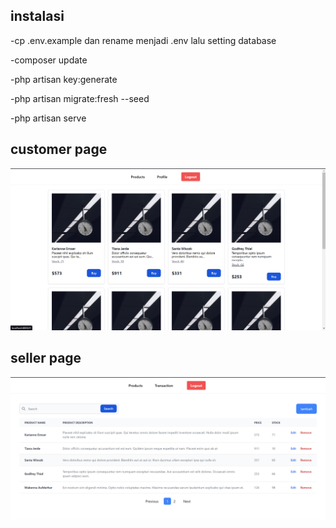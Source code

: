 ## instalasi

-cp .env.example dan rename menjadi .env lalu setting database

-composer update

-php artisan key:generate

-php artisan migrate:fresh --seed

-php artisan serve

## customer page
![alt text](image.png)

## seller page
![alt text](image2.png)